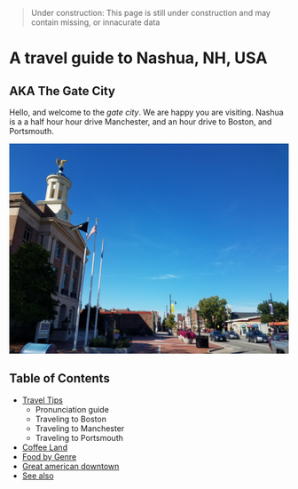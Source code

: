 > Under construction: This page is still under construction and may contain missing, or innacurate data

# A travel guide to Nashua, NH, USA


## AKA The Gate City

Hello, and welcome to the *gate city*. We are happy you are visiting. Nashua is a a half hour hour drive Manchester, and an hour drive to Boston, and Portsmouth.


![Nashua city hall](city.jpg)

## Table of Contents

* [Travel Tips](#travel-tips)
  * Pronunciation guide
  * Traveling to Boston
  * Traveling to Manchester
  * Traveling to Portsmouth
* [Coffee Land](#coffee-land)
* [Food by Genre](#food-by-genre)
* [Great american downtown](#great-american-downtown)
* [See also](#see-also)